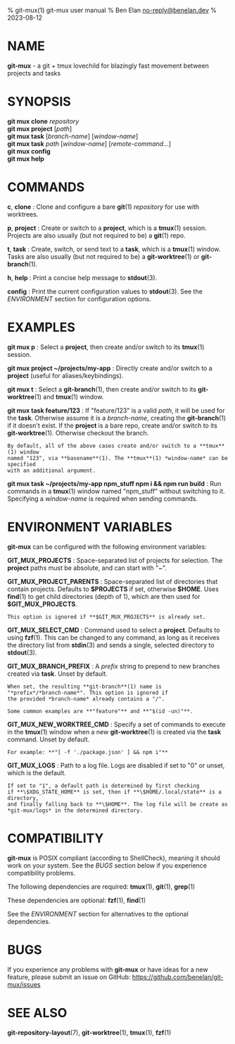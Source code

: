 % git-mux(1) git-mux user manual
% Ben Elan <no-reply@benelan.dev>
% 2023-08-12

# NAME

**git-mux** - a git + tmux lovechild for blazingly fast movement between projects and tasks

# SYNOPSIS

**git mux clone** *repository*  
**git mux project** [*path*]  
**git mux task** [*branch-name*] [*window-name*]  
**git mux task** *path* [*window-name*] [*remote-command*...]  
**git mux config**  
**git mux help**  

# COMMANDS

**c**, **clone**
:   Clone and configure a bare **git**(1) *repository* for use with worktrees.

**p**, **project**
:   Create or switch to a **project**, which is a **tmux**(1) session.
    Projects are also usually (but not required to be) a **git**(1) repo.

**t**, **task**
:   Create, switch, or send text to a **task**, which is a **tmux**(1) window.
    Tasks are also usually (but not required to be) a **git-worktree**(1)
    or **git-branch**(1).

**h**, **help**
:   Print a concise help message to **stdout**(3).

**config**
:   Print the current configuration values to **stdout**(3).
    See the *ENVIRONMENT* section for configuration options.

# EXAMPLES

**git mux p**
:   Select a **project**, then create and/or switch to its **tmux**(1) session.

**git mux project ~/projects/my-app**
:   Directly create and/or switch to a **project** (useful for aliases/keybindings).

**git mux t**
:   Select a **git-branch**(1), then create and/or switch to its
    **git-worktree**(1) and **tmux**(1) window.

**git mux task feature/123**
:   If "feature/123" is a valid *path*, it will be used for the **task**.
    Otherwise assume it is a *branch-name*, creating the **git-branch**(1) if it doesn't exist.
    If the **project** is a bare repo, create and/or switch to its **git-worktree**(1).
    Otherwise checkout the branch.
  
    By default, all of the above cases create and/or switch to a **tmux**(1) window
    named "123", via **basename**(1). The **tmux**(1) *window-name* can be specified
    with an additional argument.

**git mux task ~/projects/my-app npm_stuff npm i && npm run build**
:   Run commands in a **tmux**(1) window named "npm_stuff" without switching to it.
    Specifying a *window-name* is required when sending commands.

# ENVIRONMENT VARIABLES

**git-mux** can be configured with the following environment variables:

**GIT_MUX_PROJECTS**
:   Space-separated list of projects for selection. The **project** paths
    must be absolute, and can start with "~".

**GIT_MUX_PROJECT_PARENTS**
:   Space-separated list of directories that contain projects.
    Defaults to **\$PROJECTS** if set, otherwise **\$HOME**.
    Uses **find**(1) to get child directories (depth of 1),
    which are then used for **$GIT_MUX_PROJECTS**.

    This option is ignored if **$GIT_MUX_PROJECTS** is already set.

**GIT_MUX_SELECT_CMD**
:   Command used to select a **project**. Defaults to using **fzf**(1).
    This can be changed to any command, as long as it receives the directory
    list from **stdin**(3) and sends a single, selected directory to **stdout**(3).

**GIT_MUX_BRANCH_PREFIX**
:   A *prefix* string to prepend to new branches created via **task**.
    Unset by default.

    When set, the resulting **git-branch**(1) name is
    "*prefix*/*branch-name*". This option is ignored if
    the provided *branch-name* already contains a "/".

    Some common examples are **"feature"** and **"$(id -un)"**.

**GIT_MUX_NEW_WORKTREE_CMD**
:   Specify a set of commands to execute in the **tmux**(1) window when a new
    **git-worktree**(1) is created via the **task** command. Unset by default.
  
    For example: **"[ -f './package.json' ] && npm i"**

**GIT_MUX_LOGS**
:   Path to a log file. Logs are disabled if set to "0" or unset, which
    is the default.

    If set to "1", a default path is determined by first checking
    if **\$XDG_STATE_HOME** is set, then if **\$HOME/.local/state** is a directory,
    and finally falling back to **\$HOME**. The log file will be create as
    *git-mux/logs* in the determined directory.

# COMPATIBILITY

**git-mux** is POSIX compliant (according to ShellCheck), meaning it should
work on your system. See the *BUGS* section below if you experience compatibility problems.

The following dependencies are required:
**tmux**(1), **git**(1), **grep**(1)

These dependencies are optional:
**fzf**(1), **find**(1)

See the *ENVIRONMENT* section for alternatives to the optional dependencies.

# BUGS

If you experience any problems with **git-mux** or have ideas for a new feature, please submit an issue on GitHub:
https://github.com/benelan/git-mux/issues

# SEE ALSO

**git-repository-layout**(7), **git-worktree**(1), **tmux**(1), **fzf**(1)

